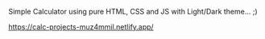 Simple Calculator using pure HTML, CSS and JS with Light/Dark theme... ;) 

https://calc-projects-muz4mmil.netlify.app/
